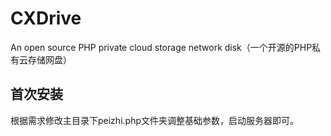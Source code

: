 # CXDrive

An open source PHP private cloud storage network disk（一个开源的PHP私有云存储网盘）

## 首次安装

根据需求修改主目录下peizhi.php文件夹调整基础参数，启动服务器即可。
